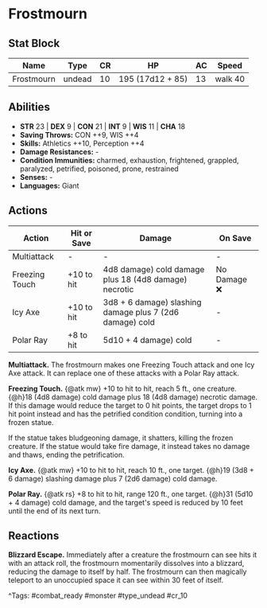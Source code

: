 # Frostmourn

## Stat Block

| Name | Type | CR | HP | AC | Speed |
|------|------|----|----|----|-------|
| Frostmourn | undead | 10 | 195 (17d12 + 85) | 13 | walk 40 |

## Abilities

- **STR** 23 | **DEX** 9 | **CON** 21 | **INT** 9 | **WIS** 11 | **CHA** 18
- **Saving Throws:** CON ++9, WIS ++4  
- **Skills:** Athletics ++10, Perception ++4  
- **Damage Resistances:** -  
- **Condition Immunities:** charmed, exhaustion, frightened, grappled, paralyzed, petrified, poisoned, prone, restrained  
- **Senses:** -  
- **Languages:** Giant


## Actions

| Action | Hit or Save | Damage | On Save |
|--------|--------------|--------|----------|
| Multiattack | - | - | - |
| Freezing Touch | +10 to hit | 4d8 damage) cold damage plus 18 (4d8 damage) necrotic | No Damage ❌ |
| Icy Axe | +10 to hit | 3d8 + 6 damage) slashing damage plus 7 (2d6 damage) cold | - |
| Polar Ray | +8 to hit | 5d10 + 4 damage) cold | - |

**Multiattack.** The frostmourn makes one Freezing Touch attack and one Icy Axe attack. It can replace one of these attacks with a Polar Ray attack.

**Freezing Touch.** {@atk mw} +10 to hit to hit, reach 5 ft., one creature. {@h}18 (4d8 damage) cold damage plus 18 (4d8 damage) necrotic damage. If this damage would reduce the target to 0 hit points, the target drops to 1 hit point instead and has the petrified condition condition, turning into a frozen statue.

If the statue takes bludgeoning damage, it shatters, killing the frozen creature. If the statue would take fire damage, it instead takes no damage and thaws, ending the petrification.

**Icy Axe.** {@atk mw} +10 to hit to hit, reach 10 ft., one target. {@h}19 (3d8 + 6 damage) slashing damage plus 7 (2d6 damage) cold damage.

**Polar Ray.** {@atk rs} +8 to hit to hit, range 120 ft., one target. {@h}31 (5d10 + 4 damage) cold damage, and the target's speed is reduced by 10 feet until the end of its next turn.

## Reactions

**Blizzard Escape.** Immediately after a creature the frostmourn can see hits it with an attack roll, the frostmourn momentarily dissolves into a blizzard, reducing the damage to itself by half. The frostmourn can then magically teleport to an unoccupied space it can see within 30 feet of itself.



^Tags: #combat_ready #monster #type_undead #cr_10